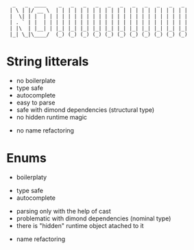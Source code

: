 ```
  _   _  ____    _   _   _   _   _   _   _   _   _   _   _ 
 | \ | |/ __ \  | | | | | | | | | | | | | | | | | | | | | |
 |  \| | |  | | | | | | | | | | | | | | | | | | | | | | | |
 | . ` | |  | | | | | | | | | | | | | | | | | | | | | | | |
 | |\  | |__| | |_| |_| |_| |_| |_| |_| |_| |_| |_| |_| |_|
 |_| \_|\____/  (_) (_) (_) (_) (_) (_) (_) (_) (_) (_) (_)

```
# String litterals
  + no boilerplate
  + type safe
  + autocomplete
  + easy to parse
  + safe with dimond dependencies (structural type)
  + no hidden runtime magic
  - no name refactoring

# Enums
  - boilerplaty
  + type safe
  + autocomplete
  - parsing only with the help of cast
  - problematic with dimond dependencies (nominal type)
  - there is "hidden" runtime object atached to it
  + name refactoring
